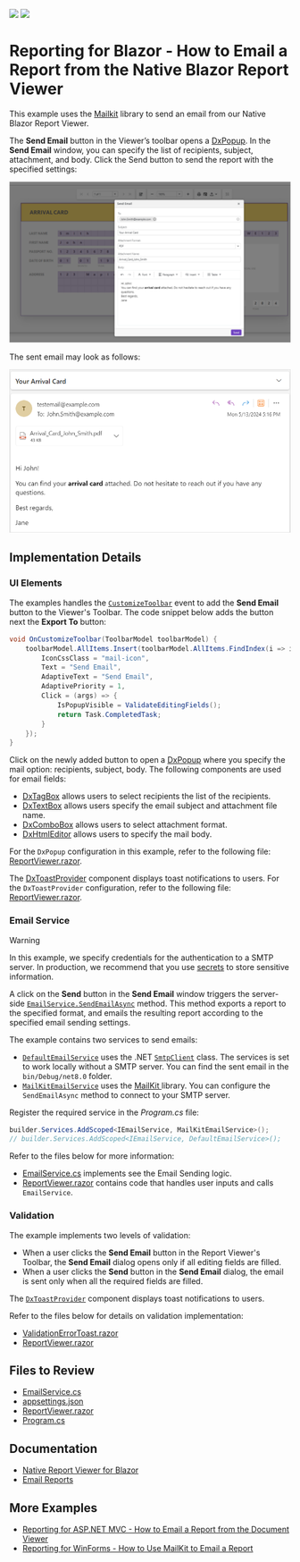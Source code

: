 <!-- default badges list -->
[![](https://img.shields.io/badge/Open_in_DevExpress_Support_Center-FF7200?style=flat-square&logo=DevExpress&logoColor=white)](https://supportcenter.devexpress.com/ticket/details/T1232536)
[![](https://img.shields.io/badge/📖_How_to_use_DevExpress_Examples-e9f6fc?style=flat-square)](https://docs.devexpress.com/GeneralInformation/403183)
<!-- default badges end -->
# Reporting for Blazor - How to Email a Report from the Native Blazor Report Viewer

This example uses the [Mailkit](https://mimekit.net/docs/html/Introduction.htm) library to send an email from our Native Blazor Report Viewer.

The **Send Email** button in the Viewer’s toolbar opens a [DxPopup](https://docs.devexpress.com/Blazor/DevExpress.Blazor.DxPopup). In the **Send Email** window, you can specify the list of recipients, subject, attachment, and body. Click the Send button to send the report with the specified settings:

![Report Viewer - Send Email Window](images/send-email-window.png)

The sent email may look as follows:

![Report Viewer - Sent Email Example](images/sent-email-example.png)

## Implementation Details

### UI Elements

The examples handles the [`CustomizeToolbar`](https://docs.devexpress.com/XtraReports/DevExpress.Blazor.Reporting.DxReportViewer.OnCustomizeToolbar) event to add the **Send Email** button to the Viewer's Toolbar. The code snippet below adds the button next the **Export To** button:

```cs
void OnCustomizeToolbar(ToolbarModel toolbarModel) {
    toolbarModel.AllItems.Insert(toolbarModel.AllItems.FindIndex(i => i.Id == ToolbarItemId.ExportTo), new ToolbarItem() {
        IconCssClass = "mail-icon",
        Text = "Send Email",
        AdaptiveText = "Send Email",
        AdaptivePriority = 1,
        Click = (args) => {
            IsPopupVisible = ValidateEditingFields();
            return Task.CompletedTask;
        }
    });
}
```

Click on the newly added button to open a [DxPopup](https://docs.devexpress.com/Blazor/DevExpress.Blazor.DxPopup) where you specify the mail option: recipients, subject, body. The following components are used for email fields:
- [DxTagBox](https://docs.devexpress.com/Blazor/DevExpress.Blazor.DxTagBox-2) allows users to select recipients the list of the recipients.
- [DxTextBox](https://docs.devexpress.com/Blazor/DevExpress.Blazor.DxTextBox) allows users specify the email subject and attachment file name.
- [DxComboBox](https://docs.devexpress.com/Blazor/DevExpress.Blazor.DxComboBox-2) allows users to select attachment format.
- [DxHtmlEditor](https://docs.devexpress.com/Blazor/DevExpress.Blazor.DxHtmlEditor?v=24.1) allows users to specify the mail body.

For the `DxPopup` configuration in this example, refer to the following file: [ReportViewer.razor](BlazorReportViewer/Pages/ReportViewer.razor#L28).

The [DxToastProvider](https://docs.devexpress.devx/Blazor/DevExpress.Blazor.DxToastProvider?v=24.1) component displays toast notifications to users. 
For the `DxToastProvider` configuration, refer to the following file: [ReportViewer.razor](BlazorReportViewer/Pages/ReportViewer.razor#L73).

### Email Service 

> [!WARNING]  
> In this example, we specify credentials for the authentication to a SMTP server. In production, we recommend that you use [secrets](https://learn.microsoft.com/en-us/aspnet/core/security/app-secrets?view=aspnetcore-8.0&tabs=windows) to store sensitive information.

A click on the **Send** button in the **Send Email** window triggers the server-side [`EmailService.SendEmailAsync`](BlazorReportViewer/Services/EmailService.cs) method. This method exports a report to the specified format, and emails the resulting report according to the specified email sending settings.

The example contains two services to send emails:

- [`DefaultEmailService`](BlazorReportViewer/Services/EmailService.cs) uses the .NET [`SmtpClient`](https://learn.microsoft.com/en-us/dotnet/api/system.net.mail.smtpclient?view=net-8.0) class. The services is set to work locally without a SMTP server. You can find the sent email in the `bin/Debug/net8.0` folder. 
- [`MailKitEmailService`](BlazorReportViewer/Services/EmailService.cs) uses the [MailKit ](https://mimekit.net/docs/html/Introduction.htm) library. You can configure the `SendEmailAsync` method to connect to your SMTP server.
 
Register the required service in the *Program.cs* file:

```cs
builder.Services.AddScoped<IEmailService, MailKitEmailService>();
// builder.Services.AddScoped<IEmailService, DefaultEmailService>();
```

Refer to the files below for more information:
-  [EmailService.cs](BlazorReportViewer/Services/EmailService.cs) implements see the Email Sending logic.
- [ReportViewer.razor](BlazorReportViewer/Pages/ReportViewer.razor) contains code that handles user inputs and calls `EmailService`.

### Validation 

The example implements two levels of validation:
- When a user clicks the **Send Email** button in the Report Viewer's Toolbar, the **Send Email** dialog opens only if all editing fields are filled.
- When a user clicks the **Send** button in the **Send Email** dialog, the email is sent only when all the required fields are filled.

The [`DxToastProvider`](https://docs.devexpress.devx/Blazor/DevExpress.Blazor.DxToastProvider?v=24.1) component displays toast notifications to users.

Refer to the files below for details on validation implementation: 
- [ValidationErrorToast.razor](BlazorReportViewer/Pages/ValidationErrorToast.razor)
- [ReportViewer.razor](BlazorReportViewer/Pages/ReportViewer.razor#L73)

## Files to Review

- [EmailService.cs](BlazorReportViewer/Services/EmailService.cs)
- [appsettings.json](BlazorReportViewer/appsettings.json)
- [ReportViewer.razor](BlazorReportViewer/Pages/ReportViewer.razor)
- [Program.cs](BlazorReportViewer/Program.cs)

## Documentation  

- [Native Report Viewer for Blazor](https://docs.devexpress.com/XtraReports/403594/web-reporting/blazor-reporting/server/blazor-report-viewer-native)
- [Email Reports](https://docs.devexpress.com/XtraReports/17634/detailed-guide-to-devexpress-reporting/store-and-distribute-reports/export-reports/email-reports)

## More Examples

- [Reporting for ASP.NET MVC - How to Email a Report from the Document Viewer](https://github.com/DevExpress-Examples/reporting-web-mvc-email-report)
- [Reporting for WinForms - How to Use MailKit to Email a Report](https://github.com/DevExpress-Examples/reporting-winforms-mailkit-email-report-pdf)
